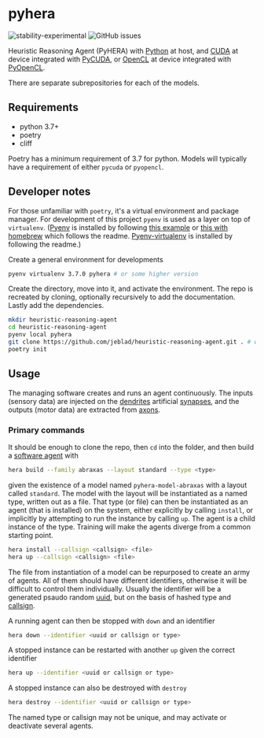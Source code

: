 # pyhera

![stability-experimental](https://img.shields.io/badge/stability-experimental-orange.svg?style=for-the-badge)
![GitHub issues](https://img.shields.io/github/issues-raw/jeblad/pyhera?style=for-the-badge)

Heuristic Reasoning Agent (PyHERA) with [Python](https://en.wikipedia.org/wiki/Python_(programming_language)) at host, and [CUDA](https://en.wikipedia.org/wiki/CUDA) at device integrated with [PyCUDA](https://documen.tician.de/pycuda/), or [OpenCL](https://en.wikipedia.org/wiki/OpenCL) at device integrated with [PyOpenCL](https://documen.tician.de/pyopencl/).

There are separate subrepositories for each of the models.

## Requirements

- python 3.7+
- poetry
- cliff

Poetry has a minimum requirement of 3.7 for python.
Models will typically have a requirement of either `pycuda` or `pyopencl`.

## Developer notes

For those unfamiliar with `poetry`, it's a virtual environment and package manager. For development of this project `pyenv` is used as a layer on top of `virtualenv`. ([Pyenv](https://github.com/pyenv/pyenv) is installed by following [this example](http://codingadventures.org/2020/08/30/how-to-install-pyenv-in-ubuntu/) or [this with homebrew](https://medium.com/@marine.ss/installing-pyenv-on-ubuntu-20-04-c3a609a20aa2) which follows the readme. [Pyenv-virtualenv](https://github.com/pyenv/pyenv-virtualenv) is installed by following the readme.)

Create a general environment for developments

```bash
pyenv virtualenv 3.7.0 pyhera # or some higher version
```

Create the directory, move into it, and activate the environment. The repo is recreated by cloning, optionally recursively to add the documentation. Lastly add the dependencies.

```bash
mkdir heuristic-reasoning-agent
cd heuristic-reasoning-agent
pyenv local pyhera
git clone https://github.com/jeblad/heuristic-reasoning-agent.git . # without docs
poetry init
```

## Usage

The managing software creates and runs an agent continuously. The inputs (sensory data) are injected on the [dendrites](https://en.wikipedia.org/wiki/Dendrite) artificial [synapses](https://en.wikipedia.org/wiki/Synapse), and the outputs (motor data) are extracted from [axons](https://en.wikipedia.org/wiki/Axon).

### Primary commands

It should be enough to clone the repo, then `cd` into the folder, and then build a [software agent](https://en.wikipedia.org/wiki/Software_agent) with

```bash
hera build --family abraxas --layout standard --type <type>
```

given the existence of a model named `pyhera-model-abraxas` with a layout called `standard`. The model with the layout will be instantiated as a named type, written out as a file. That type (or file) can then be instantiated as an agent (that is installed) on the system, either explicitly by calling `install`, or implicitly by attempting to run the instance by calling `up`. The agent is a child instance of the type. Training will make the agents diverge from a common starting point.

```bash
hera install --callsign <callsign> <file>
hera up --callsign <callsign> <file>
```

The file from instantiation of a model can be repurposed to create an army of agents. All of them should have different identifiers, otherwise it will be difficult to control them individually. Usually the identifier will be a generated psaudo random [uuid](https://en.wikipedia.org/wiki/Universally_unique_identifier), but on the basis of hashed type and [callsign](https://en.wikipedia.org/wiki/Aviator_call_sign). 

A running agent can then be stopped with `down` and an identifier

```bash
hera down --identifier <uuid or callsign or type>
```

A stopped instance can be restarted with another `up` given the correct identifier

```bash
hera up --identifier <uuid or callsign or type>
```

A stopped instance can also be destroyed with `destroy`

```bash
hera destroy --identifier <uuid or callsign or type>
```

The named type or callsign may not be unique, and may activate or deactivate several agents.
